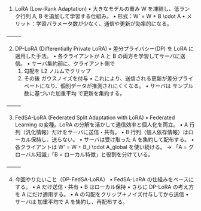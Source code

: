 1. LoRA (Low-Rank Adaptation)
	•	大きなモデルの重み W を凍結し、低ランク行列 A, B を追加して学習する仕組み。
	•	形式：W’ = W + B \cdot A
	•	メリット：学習パラメータ数が少なく、通信や更新が効率的になる。

⸻

2. DP-LoRA (Differentially Private LoRA)
	•	差分プライバシー(DP) を LoRA に適用した手法。
	•	各クライアントが A と B の両方を学習してサーバに送信。
	•	サーバ集約前に、クライアント側で
	1.	勾配を L2 ノルムでクリップ
	2.	その後 ガウスノイズを付与
	•	これにより、送信される更新が差分プライベートになり、個別データが推測されにくくなる。
	•	サーバは サンプル数に基づいた加重平均 で更新を集約する。

⸻

3. FedSA-LoRA (Federated Split Adaptation with LoRA)
	•	Federated Learning の変種。LoRA の分解を活かして通信効率と個人化を両立。
	•	A 行列（汎化情報）だけをサーバに送信・共有。
	•	B 行列（個人依存情報）はローカル保持し、送らない。
	•	サーバは受け取った A を集約して配布する。
	•	各クライアントは W' = W + B_i \cdot A_global を使い続ける。
→ 「A = グローバル知識」「B = ローカル特徴」と役割を分けている。

⸻

4. 今回やりたいこと（DP-FedSA-LoRA）
	•	FedSA-LoRA の仕組みをベースにする。
	•	A だけ送信・共有
	•	B はローカル保持
	•	さらに DP-LoRA の考え方を A にだけ適用する。
	•	A の勾配をクリップ＋ノイズ付与してから送信
	•	サーバは 加重平均で A を集約し、再配布する。
